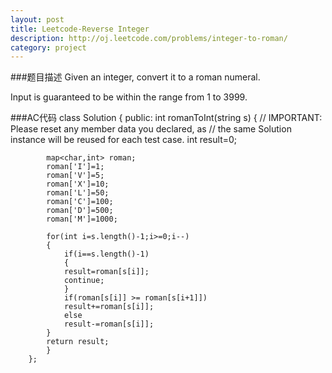 ```yaml
---
layout: post
title: Leetcode-Reverse Integer 
description: http://oj.leetcode.com/problems/integer-to-roman/
category: project
---
```

###题目描述
Given an integer, convert it to a roman numeral.

Input is guaranteed to be within the range from 1 to 3999.

###AC代码
		class Solution {
		public:
		    int romanToInt(string s) {
			// IMPORTANT: Please reset any member data you declared, as
			// the same Solution instance will be reused for each test case.
			int result=0;  
			  
			map<char,int> roman;  
			roman['I']=1;  
			roman['V']=5;  
			roman['X']=10;  
			roman['L']=50;  
			roman['C']=100;  
			roman['D']=500;  
			roman['M']=1000;  
			  
			for(int i=s.length()-1;i>=0;i--)  
			{  
			    if(i==s.length()-1)  
			    {  
				result=roman[s[i]];  
				continue;  
			    }  
			    if(roman[s[i]] >= roman[s[i+1]])  
				result+=roman[s[i]];  
			    else  
				result-=roman[s[i]];  
			}  
			return result;  
		    }
		};
